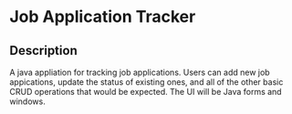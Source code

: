 # Job Application Tracker
## Description
A java appliation for tracking job applications. Users can add new job appications, update the status of existing ones, and all of the other basic CRUD operations that would be expected. The UI will be Java forms and windows.  
